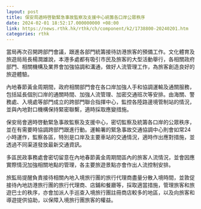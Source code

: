 ```yaml
---
layout: post
title: 保安局適時啓動緊急事故監察及支援中心統籌各口岸公眾秩序
date: 2024-02-01 18:52:17.000000000 +08:00
link: https://news.rthk.hk/rthk/ch/component/k2/1738800-20240201.htm
categories: rthk
---
```


當局再次召開跨部門會議，跟進各部門統籌接待訪港旅客的預備工作。文化體育及旅遊局局長楊潤雄說，本港多處都有吸引市民及旅客的大型活動舉行，各相關政府部門、相關機構及業界會加強協調和溝通，做好人流管理工作，為旅客創造良好的旅遊體驗。

內地春節黃金周期間，政府相關部門會在各口岸加強人手和協調運輸及通關服務，包括延長個別口岸的通關時間、加強人流管理、加密交通班次等安排。由海關、警務處、入境處等部門成立的跨部門聯合指揮中心，監控各陸路邊境管制站的情況，並與內地對口機構保持緊密聯繫，適時採取應變措施。

保安局會適時啓動緊急事故監察及支援中心，密切監察及統籌各口岸的公眾秩序，並在有需要時協調跨部門跟進行動。運輸署的緊急事故交通協調中心則會如常24小時運作，監察各區，特別是口岸及主要車站的交通情況，適時作出應對措施，並透過不同渠道發放最新交通資訊。

多區民政事務處會密切留意在內地春節黃金周期間區內的旅客人流情況，並會因應實際情況加強相關地點的管理，各主要旅遊景點亦會作出人流控制安排。

旅監局提醒負責接待相關內地入境旅行團的旅行代理商盡量分散入境時間，並敦促接待內地訪港旅行團的旅行代理商、店鋪和餐廳等，採取適當措施，管理旅客和旅遊巴士的秩序，亦會加派人手巡查入境旅行團註冊商店較多的地區，以及向旅客和導遊提供協助，以保障入境旅行團旅客的權益。
